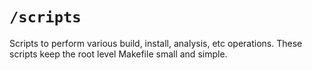 # `/scripts`

Scripts to perform various build, install, analysis, etc operations. These scripts keep the root level Makefile small and simple.
